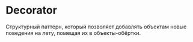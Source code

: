 # Decorator

Структурный паттерн, который позволяет добавлять объектам новые поведения на лету, помещая их в объекты-обёртки.
